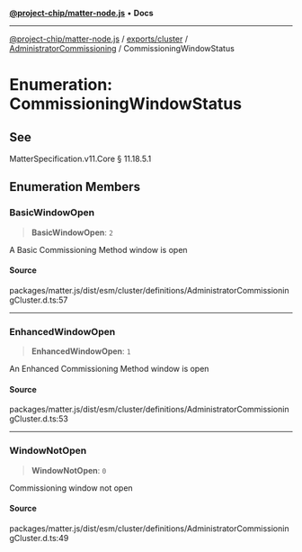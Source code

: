 [**@project-chip/matter-node.js**](../../../../../README.md) • **Docs**

***

[@project-chip/matter-node.js](../../../../../modules.md) / [exports/cluster](../../../README.md) / [AdministratorCommissioning](../README.md) / CommissioningWindowStatus

# Enumeration: CommissioningWindowStatus

## See

MatterSpecification.v11.Core § 11.18.5.1

## Enumeration Members

### BasicWindowOpen

> **BasicWindowOpen**: `2`

A Basic Commissioning Method window is open

#### Source

packages/matter.js/dist/esm/cluster/definitions/AdministratorCommissioningCluster.d.ts:57

***

### EnhancedWindowOpen

> **EnhancedWindowOpen**: `1`

An Enhanced Commissioning Method window is open

#### Source

packages/matter.js/dist/esm/cluster/definitions/AdministratorCommissioningCluster.d.ts:53

***

### WindowNotOpen

> **WindowNotOpen**: `0`

Commissioning window not open

#### Source

packages/matter.js/dist/esm/cluster/definitions/AdministratorCommissioningCluster.d.ts:49
